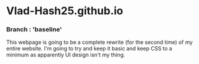 # Vlad-Hash25.github.io
### Branch : 'baseline'

This webpage is going to be a complete rewrite (for the second time) of my entire website. I'm going to try and keep it basic and keep CSS to a minimum as apparently UI design isn't my thing.

